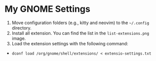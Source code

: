 # My GNOME Settings

1. Move configuration folders (e.g., kitty and neovim) to the `~/.config` directory.
2. Install all extension. You can find the list in the `list-extensions.png` image.
3. Load the extension settings with the following command: 
- `dconf load /org/gnome/shell/extensions/ < extensio-settings.txt`
